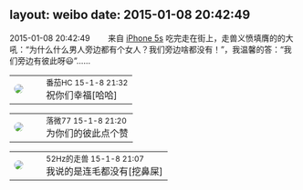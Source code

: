 layout: weibo
date: 2015-01-08 20:42:49
---
<meta name="referrer" content="no-referrer" />

2015-01-08 20:42:49  &nbsp;&nbsp;&nbsp;&nbsp;&nbsp;&nbsp; 来自 <a href="sinaweibo://customweibosource" rel="nofollow">iPhone 5s</a>
吃完走在街上，走兽义愤填膺的的大吼：“为什么什么男人旁边都有个女人？我们旁边啥都没有！”，我温馨的答：“我们旁边有彼此呀😃”…… ​​​

<table style="width: 100%;">
  <tr>
    <td style="width: 40px;"><img style="border-radius:50%" src="https://tva4.sinaimg.cn/crop.0.0.100.100.50/96fcf04ejw1elxrupa39mj202s02s743.jpg?KID=imgbed,tva&Expires=1624464463&ssig=RTRJgDyLZY"></td>
    <td colspan="2"><small>番茄HC 15-1-8 21:32</small><br/>祝你们幸福[哈哈]</td>
  </tr>
</table>

<table style="width: 100%;">
  <tr>
    <td style="width: 40px;"><img style="border-radius:50%" src="https://tvax4.sinaimg.cn/crop.0.0.750.750.50/633ca6dely8feogmo0w8ej20ku0kuwgt.jpg?KID=imgbed,tva&Expires=1624464463&ssig=sQt6FKyRXj"></td>
    <td colspan="2"><small>落微77 15-1-8 21:20</small><br/>为你们的彼此点个赞</td>
  </tr>
</table>

<table style="width: 100%;">
  <tr>
    <td style="width: 40px;"><img style="border-radius:50%" src="https://tva4.sinaimg.cn/crop.0.0.180.180.50/8beaf773jw1e8qgp5bmzyj2050050aa8.jpg?KID=imgbed,tva&Expires=1624464463&ssig=Ar5Pv%2FJaWj"></td>
    <td colspan="2"><small>52Hz的走兽 15-1-8 21:07</small><br/>我说的是连毛都没有[挖鼻屎]</td>
  </tr>
</table>
